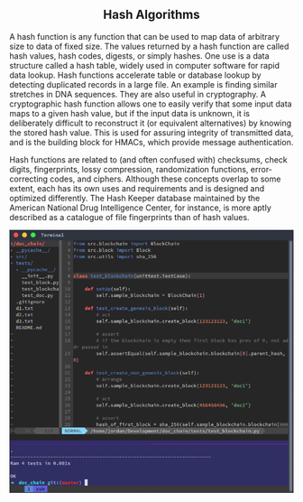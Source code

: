<center> <h2>Hash Algorithms</h2> </center>

A hash function is any function that can be used to map data of arbitrary size to data of fixed size. The values returned by a hash function are called hash values, hash codes, digests, or simply hashes. One use is a data structure called a hash table, widely used in computer software for rapid data lookup. Hash functions accelerate table or database lookup by detecting duplicated records in a large file. An example is finding similar stretches in DNA sequences. They are also useful in cryptography. A cryptographic hash function allows one to easily verify that some input data maps to a given hash value, but if the input data is unknown, it is deliberately difficult to reconstruct it (or equivalent alternatives) by knowing the stored hash value. This is used for assuring integrity of transmitted data, and is the building block for HMACs, which provide message authentication.

Hash functions are related to (and often confused with) checksums, check digits, fingerprints, lossy compression, randomization functions, error-correcting codes, and ciphers. Although these concepts overlap to some extent, each has its own uses and requirements and is designed and optimized differently. The Hash Keeper database maintained by the American National Drug Intelligence Center, for instance, is more aptly described as a catalogue of file fingerprints than of hash values.

<img src="/public/images/vimtmux.png" alt="Drawing" style="max-width: 100%;"/>
